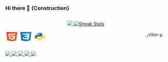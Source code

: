 ### Hi there 👋 {Construction}

<!--
**DUagreste/DUagreste** is a ✨ _special_ ✨ repository because its `README.md` (this file) appears on your GitHub profile.

Here are some ideas to get you started:

- 🔭 I’m currently working on ...
- 🌱 I’m currently learning ...
- 👯 I’m looking to collaborate on ...
- 🤔 I’m looking for help with ...
- 💬 Ask me about ...
- 📫 How to reach me: ...
- 😄 Pronouns: ...
- ⚡ Fun fact: ...
-->

  ##

<div align="center">
  <a href="https://github.com/DUagreste">
  <img height="150em" src="https://github-readme-stats.vercel.app/api?username=DUagreste&show_icons=true&theme=radical&include_all_commits=true&count_private=true"/>
  <a href="https://github-readme-streak-stats.herokuapp.com">
      <img height="150em" alt="Streak Stats" src="https://github-readme-streak-stats.herokuapp.com/?user=DUagreste&theme=radical&hide_border=true"/>
    </a>
</div>
<div style="display: inline_block"><br>
  <img align="center" alt="Vitor-HTML" height="30" width="40" src="https://raw.githubusercontent.com/devicons/devicon/master/icons/html5/html5-original.svg">
  <img align="center" alt="Vitor-CSS" height="30" width="40" src="https://raw.githubusercontent.com/devicons/devicon/master/icons/css3/css3-original.svg">
  <img align="center" alt="Vitor-Python" height="30" width="40" src="https://raw.githubusercontent.com/devicons/devicon/master/icons/python/python-original.svg">
  <img align="right" alt="Vitor-pic" height="150" style="border-radius:50px;" src="https://c.tenor.com/TRD7TIUaxZkAAAAi/one-piece.gif?width=676&height=676">
</div>
  
  ##

<div>
<a href="mailto:vitorpinheir.sp97@gmail.com">
  <img src="https://img.shields.io/badge/-Gmail-%23333?style=for-the-badge&logo=gmail&logoColor=white" target="_blank">
    </a>
<a href="www.linkedin.com/in/pinheiro-vitor" target="_blank">
  <img src="https://img.shields.io/badge/-LinkedIn-%230077B5?style=for-the-  badge&logo=linkedin&logoColor=white" target="_blank">
    </a>   
<a href="https://api.whatsapp.com/send?phone=5584999524002&text=Bem-vindo%2C%20logo%20mais%20eu%20irei%20responder!" target="_blank">
  <img src="https://img.shields.io/badge/WhatsApp-25D366?style=for-the-badge&logo=whatsapp&logoColor=white" target="_blank">
    </a>
<a href="https://twitter.com/du_agreste" target="_blank">
  <img src="https://img.shields.io/badge/Twitter-1DA1F2?style=for-the-badge&logo=twitter&logoColor=white" target="_blank">
    </a>  
<a href="https://www.instagram.com/pinheiro.vitu/" target="_blank">
  <img src="https://img.shields.io/badge/Instagram-E4405F?style=for-the-badge&logo=instagram&logoColor=white" target="_blank">
    </a>
</div>
